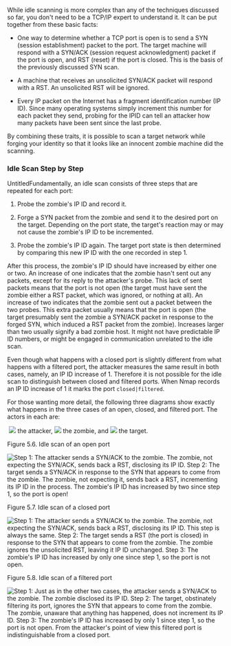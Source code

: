 
While idle scanning is more complex than any of the techniques discussed so far, you don't need to be a TCP/IP expert to understand it. It can be put together from these basic facts:

- One way to determine whether a TCP port is open is to send a SYN (session establishment) packet to the port. The target machine will respond with a SYN/ACK (session request acknowledgment) packet if the port is open, and RST (reset) if the port is closed. This is the basis of the previously discussed SYN scan.
    
- A machine that receives an unsolicited SYN/ACK packet will respond with a RST. An unsolicited RST will be ignored.
    
- Every IP packet on the Internet has a fragment identification number (IP ID). Since many operating systems simply increment this number for each packet they send, probing for the IPID can tell an attacker how many packets have been sent since the last probe.
    

By combining these traits, it is possible to scan a target network while forging your identity so that it looks like an innocent zombie machine did the scanning.

### Idle Scan Step by Step

UntitledFundamentally, an idle scan consists of three steps that are repeated for each port:

1. Probe the zombie's IP ID and record it.
    
2. Forge a SYN packet from the zombie and send it to the desired port on the target. Depending on the port state, the target's reaction may or may not cause the zombie's IP ID to be incremented.
    
3. Probe the zombie's IP ID again. The target port state is then determined by comparing this new IP ID with the one recorded in step 1.
    

After this process, the zombie's IP ID should have increased by either one or two. An increase of one indicates that the zombie hasn't sent out any packets, except for its reply to the attacker's probe. This lack of sent packets means that the port is not open (the target must have sent the zombie either a RST packet, which was ignored, or nothing at all). An increase of two indicates that the zombie sent out a packet between the two probes. This extra packet usually means that the port is open (the target presumably sent the zombie a SYN/ACK packet in response to the forged SYN, which induced a RST packet from the zombie). Increases larger than two usually signify a bad zombie host. It might not have predictable IP ID numbers, or might be engaged in communication unrelated to the idle scan.

Even though what happens with a closed port is slightly different from what happens with a filtered port, the attacker measures the same result in both cases, namely, an IP ID increase of 1. Therefore it is not possible for the idle scan to distinguish between closed and filtered ports. When Nmap records an IP ID increase of 1 it marks the port `closed|filtered`.

For those wanting more detail, the following three diagrams show exactly what happens in the three cases of an open, closed, and filtered port. The actors in each are:

 ![](https://nmap.org/book/images/idle-scan-attacker.png) the attacker, ![](https://nmap.org/book/images/idle-scan-zombie.png) the zombie, and ![](https://nmap.org/book/images/idle-scan-target.png) the target.

Figure 5.6. Idle scan of an open port

![Step 1: The attacker sends a SYN/ACK to the zombie. The zombie, not expecting the SYN/ACK, sends back a RST, disclosing its IP ID. Step 2: The target sends a SYN/ACK in response to the SYN that appears to come from the zombie. The zombie, not expecting it, sends back a RST, incrementing its IP ID in the process. The zombie's IP ID has increased by two since step 1, so the port is open!](https://nmap.org/book/images/idle-scan-open.png)


Figure 5.7. Idle scan of a closed port

![Step 1: The attacker sends a SYN/ACK to the zombie. The zombie, not expecting the SYN/ACK, sends back a RST, disclosing its IP ID. This step is always the same. Step 2: The target sends a RST (the port is closed) in response to the SYN that appears to come from the zombie. The zombie ignores the unsolicited RST, leaving it IP ID unchanged. Step 3: The zombie's IP ID has increased by only one since step 1, so the port is not open.](https://nmap.org/book/images/idle-scan-closed.png)

  

Figure 5.8. Idle scan of a filtered port

![Step 1: Just as in the other two cases, the attacker sends a SYN/ACK to the zombie. The zombie disclosed its IP ID. Step 2: The target, obstinately filtering its port, ignores the SYN that appears to come from the zombie. The zombie, unaware that anything has happened, does not increment its IP ID. Step 3: The zombie's IP ID has increased by only 1 since step 1, so the port is not open. From the attacker's point of view this filtered port is indistinguishable from a closed port.](https://nmap.org/book/images/idle-scan-filtered.png)